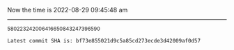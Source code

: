 Now the time is 2022-08-29 09:45:48 am

---

<small>580223242006416650843247396590</small>

```txt
Latest commit SHA is: bf73e855021d9c5a85cd273ecde3d42009af0d57
```
